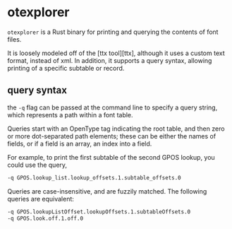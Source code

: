 # otexplorer

`otexplorer` is a Rust binary for printing and querying the contents of font
files.

It is loosely modeled off of the [ttx tool][ttx], although it uses a custom text
format, instead of xml. In addition, it supports a query syntax, allowing
printing of a specific subtable or record.

## query syntax

the `-q` flag can be passed at the command line to specify a query string, which
represents a path within a font table.

Queries start with an OpenType tag indicating the root table, and then zero or
more dot-separated path elements; these can be either the names of fields, or if
a field is an array, an index into a field.

For example, to print the first subtable of the second GPOS lookup, you could
use the query,

```sh
-q GPOS.lookup_list.lookup_offsets.1.subtable_offsets.0
```

Queries are case-insensitive, and are fuzzily matched. The following queries are
equivalent:

```sh
-q GPOS.lookupListOffset.lookupOffsets.1.subtableOffsets.0
-q GPOS.look.off.1.off.0
```
